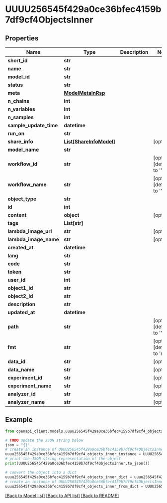 # UUUU256545f429a0ce36bfec4159b7df9cf4ObjectsInner


## Properties

Name | Type | Description | Notes
------------ | ------------- | ------------- | -------------
**short_id** | **str** |  | 
**name** | **str** |  | 
**model_id** | **str** |  | 
**status** | **str** |  | 
**meta** | [**ModelMetaInRsp**](ModelMetaInRsp.md) |  | 
**n_chains** | **int** |  | 
**n_variables** | **int** |  | 
**n_samples** | **int** |  | 
**sample_update_time** | **datetime** |  | 
**run_on** | **str** |  | 
**share_info** | [**List[ShareInfoModel]**](ShareInfoModel.md) |  | [optional] 
**model_name** | **str** |  | 
**workflow_id** | **str** |  | [optional] [default to '']
**workflow_name** | **str** |  | [optional] [default to '']
**object_type** | **str** |  | 
**id** | **int** |  | 
**content** | **object** |  | [optional] 
**tags** | **List[str]** |  | 
**lambda_image_url** | **str** |  | [optional] 
**lambda_image_name** | **str** |  | [optional] 
**created_at** | **datetime** |  | 
**lang** | **str** |  | 
**code** | **str** |  | 
**token** | **str** |  | 
**user_id** | **int** |  | 
**object1_id** | **str** |  | 
**object2_id** | **str** |  | 
**description** | **str** |  | 
**updated_at** | **datetime** |  | 
**path** | **str** |  | [optional] [default to '']
**fmt** | **str** |  | [optional] [default to 'raw']
**data_id** | **str** |  | [optional] 
**data_name** | **str** |  | [optional] 
**experiment_id** | **str** |  | [optional] 
**experiment_name** | **str** |  | [optional] 
**analyzer_id** | **str** |  | [optional] 
**analyzer_name** | **str** |  | [optional] 

## Example

```python
from openapi_client.models.uuuu256545f429a0ce36bfec4159b7df9cf4_objects_inner import UUUU256545f429a0ce36bfec4159b7df9cf4ObjectsInner

# TODO update the JSON string below
json = "{}"
# create an instance of UUUU256545f429a0ce36bfec4159b7df9cf4ObjectsInner from a JSON string
uuuu256545f429a0ce36bfec4159b7df9cf4_objects_inner_instance = UUUU256545f429a0ce36bfec4159b7df9cf4ObjectsInner.from_json(json)
# print the JSON string representation of the object
print(UUUU256545f429a0ce36bfec4159b7df9cf4ObjectsInner.to_json())

# convert the object into a dict
uuuu256545f429a0ce36bfec4159b7df9cf4_objects_inner_dict = uuuu256545f429a0ce36bfec4159b7df9cf4_objects_inner_instance.to_dict()
# create an instance of UUUU256545f429a0ce36bfec4159b7df9cf4ObjectsInner from a dict
uuuu256545f429a0ce36bfec4159b7df9cf4_objects_inner_from_dict = UUUU256545f429a0ce36bfec4159b7df9cf4ObjectsInner.from_dict(uuuu256545f429a0ce36bfec4159b7df9cf4_objects_inner_dict)
```
[[Back to Model list]](../README.md#documentation-for-models) [[Back to API list]](../README.md#documentation-for-api-endpoints) [[Back to README]](../README.md)


